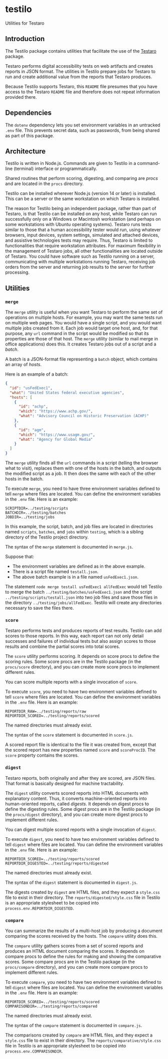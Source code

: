 # testilo
Utilities for Testaro

## Introduction

The Testilo package contains utilities that facilitate the use of the [Testaro](https://www.npmjs.com/package/testaro) package.

Testaro performs digital accessibility tests on web artifacts and creates reports in JSON format. The utilities in Testilo prepare jobs for Testaro to run and create additional value from the reports that Testaro produces.

Because Testilo supports Testaro, this `README` file presumes that you have access to the Testaro `README` file and therefore does not repeat information provided there.

## Dependencies

The `dotenv` dependency lets you set environment variables in an untracked `.env` file. This prevents secret data, such as passwords, from being shared as part of this package.

## Architecture

Testilo is written in Node.js. Commands are given to Testilo in a command-line (terminal) interface or programmatically.

Shared routines that perform scoring, digesting, and comparing are _procs_ and are located in the `procs` directory.

Testilo can be installed wherever Node.js (version 14 or later) is installed. This can be a server or the same workstation on which Testaro is installed.

The reason for Testilo being an independent package, rather than part of Testaro, is that Testilo can be installed on any host, while Testaro can run successfully only on a Windows or Macintosh workstation (and perhaps on some workstations with Ubuntu operating systems). Testaro runs tests similar to those that a human accessibility tester would run, using whatever browsers, input devices, system settings, simulated and attached devices, and assistive technologies tests may require. Thus, Testaro is limited to functionalities that require workstation attributes. For maximum flexibility in the management of Testaro jobs, all other functionalities are located outside of Testaro. You could have software such as Testilo running on a server, communicating with multiple workstations running Testaro, receiving job orders from the server and returning job results to the server for further processing.

## Utilities

### `merge`

The `merge` utility is useful when you want Testaro to perform the same set of operations on multiple hosts. For example, you may want the same tests run on multiple web pages. You would have a single script, and you would want multiple jobs created from it. Each job would target one host, and, for that purpose, any `url` command in the script would be modified so that its properties are those of that host. The `merge` utility (similar to mail merge in office applications) does this. It creates Testaro jobs out of a script and a _batch_.

A batch is a JSON-format file representing a `batch` object, which contains an array of _hosts_.

Here is an example of a batch:

```json
{
  "id": "usFedExec1",
  "what": "United States federal executive agencies",
  "hosts": [
    {
      "id": "achp",
      "which": "https://www.achp.gov/",
      "what": "Advisory Council on Historic Preservation (ACHP)"
    },
    {
      "id": "agm",
      "which": "https://www.usagm.gov/",
      "what": "Agency for Global Media"
    }
  ]
}
```

The `merge` utility finds all the `url` commands in a script (telling the browser what to visit), replaces them with one of the hosts in the batch, and outputs the modified script as a job. It then does the same with each of the other hosts in the batch.

To execute `merge`, you need to have three environment variables defined to tell `merge` where files are located. You can define the environment variables in the `.env` file. Here is an example:

```
SCRIPTDIR=../testing/scripts
BATCHDIR=../testing/batches
JOBDIR=../testing/jobs
```

In this example, the script, batch, and job files are located in directories named `scripts`, `batches`, and `jobs` within `testing`, which is a sibling directory of the Testilo project directory.

The syntax of the `merge` statement is documented in `merge.js`.

Suppose that:
- The environment variables are defined as in the above example.
- There is a script file named `testall.json`.
- The above batch example is in a file named `usFedExec1.json`.

The statement `node merge testall usFedExec1 allFedExec` would tell Testilo to merge the batch `../testing/batches/usFedExec1.json` and the script `../testing/scripts/testall.json` into two job files and save those files in the directory `../testing/jobs/allFedExec`. Testilo will create any directories necessary to save the files there.

### `score`

Testaro performs tests and produces reports of test results. Testilo can add scores to those reports. In this way, each report can not only detail successes and failures of individual tests but also assign scores to those results and combine the partial scores into total scores.

The `score` utility performs scoring. It depends on score procs to define the scoring rules. Some score procs are in the Testilo package (in the `procs/score` directory), and you can create more score procs to implement different rules.

You can score multiple reports with a single invocation of `score`.

To execute `score`, you need to have two environment variables defined to tell `score` where files are located. You can define the environment variables in the `.env` file. Here is an example:

```
REPORTDIR_RAW=../testing/reports/raw
REPORTDIR_SCORED=../testing/reports/scored
```

The named directories must already exist.

The syntax of the `score` statement is documented in `score.js`.

A scored report file is identical to the file it was created from, except that the scored report has new properties named `score` and `scoreProcID`. The `score` property contains the scores.

### `digest`

Testaro reports, both originally and after they are scored, are JSON files. That format is basically designed for machine tractability.

The `digest` utility converts scored reports into HTML documents with explanatory content. Thus, it converts machine-oriented reports into human-oriented reports, called _digests_. It depends on digest procs to define the digesting rules. Some digest procs are in the Testilo package (in the `procs/digest` directory), and you can create more digest procs to implement different rules.

You can digest multiple scored reports with a single invocation of `digest`.

To execute  `digest`, you need to have two environment variables defined to tell `digest` where files are located. You can define the environment variables in the `.env` file. Here is an example:

```
REPORTDIR_SCORED=../testing/reports/scored
REPORTDIR_DIGESTED=../testing/reports/digested
```

The named directories must already exist.

The syntax of the `digest` statement is documented in `digest.js`.

The digests created by `digest` are HTML files, and they expect a `style.css` file to exist in their directory. The `reports/digested/style.css` file in Testilo is an appropriate stylesheet to be copied into `process.env.REPORTDIR_DIGESTED`.

### `compare`

You can summarize the results of a multi-host job by producing a document comparing the scores received by the hosts. The `compare` utility does this.

The `compare` utility gathers scores from a set of scored reports and produces an HTML document comparing the scores. It depends on compare procs to define the rules for making and showing the comparative scores. Some compare procs are in the Testilo package (in the `procs/compare` directory), and you can create more compare procs to implement different rules.

To execute  `compare`, you need to have two environment variables defined to tell `digest` where files are located. You can define the environment variables in the `.env` file. Here is an example:

```
REPORTDIR_SCORED=../testing/reports/scored
COMPARISONDIR=../testing/reports/compared
```

The named directories must already exist.

The syntax of the `compare` statement is documented in `compare.js`.

The comparisons created by `compare` are HTML files, and they expect a `style.css` file to exist in their directory. The `reports/comparative/style.css` file in Testilo is an appropriate stylesheet to be copied into `process.env.COMPARISONDIR`.
